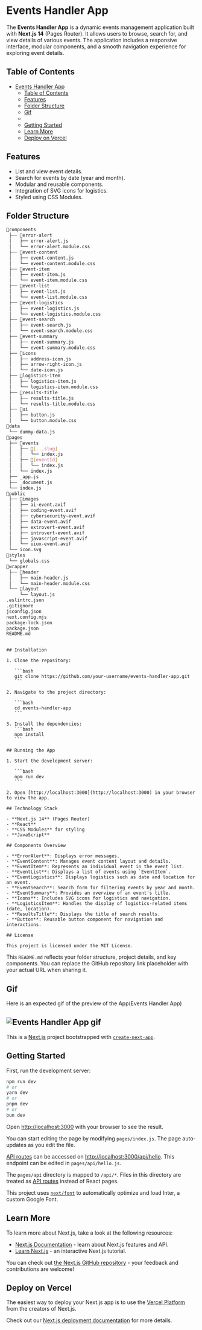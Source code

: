 # Events Handler App

The **Events Handler App** is a dynamic events management application built with **Next.js 14** (Pages Router). It allows users to browse, search for, and view details of various events. The application includes a responsive interface, modular components, and a smooth navigation experience for exploring event details.

## Table of Contents

- [Events Handler App](#events-handler-app)
  - [Table of Contents](#table-of-contents)
  - [Features](#features)
  - [Folder Structure](#folder-structure)
  - [Gif](#gif)
  - [](#)
  - [Getting Started](#getting-started)
  - [Learn More](#learn-more)
  - [Deploy on Vercel](#deploy-on-vercel)

## Features

- List and view event details.
- Search for events by date (year and month).
- Modular and reusable components.
- Integration of SVG icons for logistics.
- Styled using CSS Modules.

## Folder Structure

```bash
📁components
 ├── 📁error-alert
 │   ├── error-alert.js
 │   └── error-alert.module.css
 ├── 📁event-content
 │   ├── event-content.js
 │   └── event-content.module.css
 ├── 📁event-item
 │   ├── event-item.js
 │   └── event-item.module.css
 ├── 📁event-list
 │   ├── event-list.js
 │   └── event-list.module.css
 ├── 📁event-logistics
 │   ├── event-logistics.js
 │   └── event-logistics.module.css
 ├── 📁event-search
 │   ├── event-search.js
 │   └── event-search.module.css
 ├── 📁event-summary
 │   ├── event-summary.js
 │   └── event-summary.module.css
 ├── 📁icons
 │   ├── address-icon.js
 │   ├── arrow-right-icon.js
 │   └── date-icon.js
 ├── 📁logistics-item
 │   ├── logistics-item.js
 │   └── logistics-item.module.css
 ├── 📁results-title
 │   ├── results-title.js
 │   └── results-title.module.css
 ├── 📁ui
 │   ├── button.js
 │   └── button.module.css
📁data
 └── dummy-data.js
📁pages
 ├── 📁events
 │   ├── 📁[...slug]
 │   │   └── index.js
 │   ├── 📁[eventId]
 │   │   └── index.js
 │   └── index.js
 ├── _app.js
 ├── _document.js
 └── index.js
📁public
 ├── 📁images
 │   ├── ai-event.avif
 │   ├── coding-event.avif
 │   ├── cybersecurity-event.avif
 │   ├── data-event.avif
 │   ├── extrovert-event.avif
 │   ├── introvert-event.avif
 │   ├── javascript-event.avif
 │   └── uiux-event.avif
 └── icon.svg
📁styles
 └── globals.css
📁wrapper
 ├── 📁header
 │   ├── main-header.js
 │   └── main-header.module.css
 └── 📁layout
     └── layout.js
.eslintrc.json
.gitignore
jsconfig.json
next.config.mjs
package-lock.json
package.json
README.md
```

````

## Installation

1. Clone the repository:

   ```bash
   git clone https://github.com/your-username/events-handler-app.git
   ```

2. Navigate to the project directory:

   ```bash
   cd events-handler-app
   ```

3. Install the dependencies:
   ```bash
   npm install
   ```

## Running the App

1. Start the development server:

   ```bash
   npm run dev
   ```

2. Open [http://localhost:3000](http://localhost:3000) in your browser to view the app.

## Technology Stack

- **Next.js 14** (Pages Router)
- **React**
- **CSS Modules** for styling
- **JavaScript**

## Components Overview

- **ErrorAlert**: Displays error messages.
- **EventContent**: Manages event content layout and details.
- **EventItem**: Represents an individual event in the event list.
- **EventList**: Displays a list of events using `EventItem`.
- **EventLogistics**: Displays logistics such as date and location for an event.
- **EventSearch**: Search form for filtering events by year and month.
- **EventSummary**: Provides an overview of an event's title.
- **Icons**: Includes SVG icons for logistics and navigation.
- **LogisticsItem**: Handles the display of logistics-related items (date, location).
- **ResultsTitle**: Displays the title of search results.
- **Button**: Reusable button component for navigation and interactions.

## License

This project is licensed under the MIT License.

````

This `README.md` reflects your folder structure, project details, and key components. You can replace the GitHub repository link placeholder with your actual URL when sharing it.

## Gif

Here is an expected gif of the preview of the App(Events Handler App)

## ![Events Handler App gif](./assets/training-auth.gif)

This is a [Next.js](https://nextjs.org/) project bootstrapped with [`create-next-app`](https://github.com/vercel/next.js/tree/canary/packages/create-next-app).

## Getting Started

First, run the development server:

```bash
npm run dev
# or
yarn dev
# or
pnpm dev
# or
bun dev
```

Open [http://localhost:3000](http://localhost:3000) with your browser to see the result.

You can start editing the page by modifying `pages/index.js`. The page auto-updates as you edit the file.

[API routes](https://nextjs.org/docs/api-routes/introduction) can be accessed on [http://localhost:3000/api/hello](http://localhost:3000/api/hello). This endpoint can be edited in `pages/api/hello.js`.

The `pages/api` directory is mapped to `/api/*`. Files in this directory are treated as [API routes](https://nextjs.org/docs/api-routes/introduction) instead of React pages.

This project uses [`next/font`](https://nextjs.org/docs/basic-features/font-optimization) to automatically optimize and load Inter, a custom Google Font.

## Learn More

To learn more about Next.js, take a look at the following resources:

- [Next.js Documentation](https://nextjs.org/docs) - learn about Next.js features and API.
- [Learn Next.js](https://nextjs.org/learn) - an interactive Next.js tutorial.

You can check out [the Next.js GitHub repository](https://github.com/vercel/next.js/) - your feedback and contributions are welcome!

## Deploy on Vercel

The easiest way to deploy your Next.js app is to use the [Vercel Platform](https://vercel.com/new?utm_medium=default-template&filter=next.js&utm_source=create-next-app&utm_campaign=create-next-app-readme) from the creators of Next.js.

Check out our [Next.js deployment documentation](https://nextjs.org/docs/deployment) for more details.
